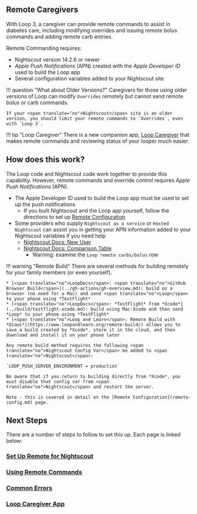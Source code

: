 ## Remote Caregivers

With Loop 3, a caregiver can provide remote commands to assist in diabetes care, including modifying overrides and issuing remote bolus commands and adding remote carb entries.

Remote Commanding requires:

* <span translate="no">Nightscout</span> version 14.2.6 or newer
* *Apple Push Notifications* (</span>APN</span>) created with the *Apple Developer ID* used to build the *Loop* app
* Several configuration variables added to your Nightscout site

!!! question "What about Older Versions?"
    Caregivers for those using older versions of Loop can modify `Overrides` remotely but cannot send remote bolus or carb commands.

    If your <span translate="no">Nightscout</span> site is an older version, you should limit your remote commands to `Overrides`, even with `Loop 3`.

!!! tip "<span translate="no">Loop Caregiver</span>"
    There is a new companion app, [<span translate="no">Loop Caregiver</span>](loop-caregiver.md) that makes remote commands and reviewing status of your looper much easier.

## How does this work?

The <span translate="no">Loop</span> code and <span translate="no">Nightscout</span> code work together to provide this capability. However, remote commands and override control requires *Apple Push Notifications* (APN).

* The Apple Developer ID used to build the Loop app must be used to set up the push notifications
    * If you built Nightscout and the Loop app yourself, follow the directions to set up [Remote Configuration](remote-config.md)
* Some providers who supply `Nightscout as a service` or `Hosted Nightscout` can assist you in getting your APN information added to your Nightscout variables if you need help
    * [Nightscout Docs: New User](https://nightscout.github.io/nightscout/new_user)
    * [Nightscout Docs: Comparison Table](https://nightscout.github.io/nightscout/new_user/#vendors-comparison-table)
        * Warning: examine the `Loop remote carbs/bolus` row

!!! warning "Remote Build"
    There are several methods for building remotely for your family members (or even yourself).

    * [<span translate="no">LoopDocs</span>: <span translate="no">GitHub Browser Build</span>](../gh-actions/gh-overview.md): build on a browser (no need for a Mac) and send <span translate="no">Loop</span> to your phone using *TestFlight*
    * [<span translate="no">LoopDocs</span>: *TestFlight* from *Xcode*](../build/testflight-xcode.md): build using Mac-Xcode and then send *Loop* to your phone using *TestFlight*
    * [<span translate="no">Loop and Learn</span>: Remote Build with *Diawi*](https://www.loopandlearn.org/remote-build/) allows you to save a build created by *Xcode*, store it in the cloud, and then download and install it on your phone later
    
    Any remote build method requires the following <span translate="no">Nightscout Config Var</span> be added to <span translate="no">Nightscout</span>:
    
    `LOOP_PUSH_SERVER_ENVIRONMENT = production`
    
    Be aware that if you return to building directly from *Xcode*, you must disable that config var from <span translate="no">Nightscout</span> and restart the server.
    
    Note - this is covered in detail on the [Remote Configuration](remote-config.md) page.

## Next Steps

There are a number of steps to follow to set this up. Each page is linked below:

### [Set Up Remote for Nightscout](remote-config.md)

### [Using Remote Commands](remote-commands.md)

### [Common Errors](remote-errors.md)

### [<span translate="no">Loop Caregiver</span> App](loop-caregiver.md)

